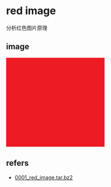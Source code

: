# red image

分析红色图片原理

## image

![0001_red_image.png](images/0001_red_image.png)

## refers

* [0001_red_image.tar.bz2](refers/0001_red_image.tar.bz2)
